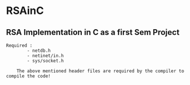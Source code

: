 # RSAinC
## RSA Implementation in C as a first Sem Project 

```
Required :
        - netdb.h
        - netinet/in.h
        - sys/socket.h
    
    The above mentioned header files are required by the compiler to compile the code!

```
